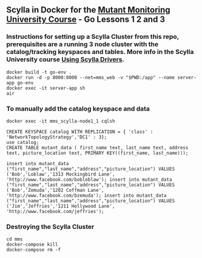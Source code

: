 ## Scylla in Docker for the [Mutant Monitoring University Course](https://university.scylladb.com/courses/the-mutant-monitoring-system-training-course/) - Go Lessons 1 2 and 3

### Instructions for setting up a Scylla Cluster from this repo, prerequisites are a running 3 node cluster with the catalog/tracking keyspaces and tables. More info in the Scylla University course [Using Scylla Drivers](https://university.scylladb.com/courses/using-scylla-drivers/).

```
docker build -t go-env .
docker run -d -p 8000:8000 --net=mms_web -v "$PWD:/app" --name server-app go-env
docker exec -it server-app sh
air
```

### To manually add the catalog keyspace and data
```
docker exec -it mms_scylla-node1_1 cqlsh

CREATE KEYSPACE catalog WITH REPLICATION = { 'class' : 'NetworkTopologyStrategy','DC1' : 3};
use catalog;
CREATE TABLE mutant_data ( first_name text, last_name text, address text, picture_location text, PRIMARY KEY((first_name, last_name)));

insert into mutant_data ("first_name","last_name","address","picture_location") VALUES ('Bob','Loblaw','1313 Mockingbird Lane', 'http://www.facebook.com/bobloblaw'); insert into mutant_data ("first_name","last_name","address","picture_location") VALUES ('Bob','Zemuda','1202 Coffman Lane', 'http://www.facebook.com/bzemuda'); insert into mutant_data ("first_name","last_name","address","picture_location") VALUES ('Jim','Jeffries','1211 Hollywood Lane', 'http://www.facebook.com/jeffries');
```

### Destroying the Scylla Cluster
```
cd mms
docker-compose kill
docker-compose rm -f
```

